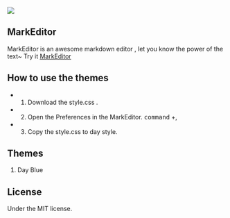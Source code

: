 ![](https://os.alipayobjects.com/rmsportal/VxvFxEdMRrpaliU.png)
## MarkEditor
MarkEditor is an awesome markdown editor , let you know the power of the text~
Try it  [MarkEditor](http://markeditor.com/app/markeditor)

## How to use the themes 
- 1. Download the style.css .
- 2. Open the Preferences in the MarkEditor.   <kbd>command</kbd> +<kdb>,<kdb>
- 3. Copy the style.css to day style.
## Themes
1. Day Blue 

## License
Under the MIT license.
